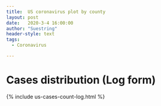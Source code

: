```yaml
---
title:	US coronavirus plot by county
layout:	post
date:	2020-3-4 16:00:00
author: "Suestring"
header-style: text
tags:
  - Coronavirus

---
```


# Cases distribution (Log form)
{% include us-cases-count-log.html %}

